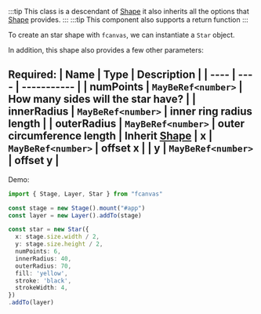 :::tip
This class is a descendant of [Shape](/shape) it also inherits all the options that [Shape](/shape) provides.
:::
:::tip
This component also supports a return function
:::

To create an star shape with `fcanvas`, we can instantiate a `Star` object.


In addition, this shape also provides a few other parameters:

Required:
| Name | Type | Description |
| ---- | ---- | ----------- |
| numPoints | `MayBeRef<number>` | How many sides will the star have? |
| innerRadius | `MayBeRef<number>` | inner ring radius length |
| outerRadius | `MayBeRef<number>` | outer circumference length |
**Inherit [Shape](/shape)**
| x | `MayBeRef<number>` | offset x |
| y | `MayBeRef<number>` | offset y |
---------------------------------------------------------------

Demo:
```ts
import { Stage, Layer, Star } from "fcanvas"

const stage = new Stage().mount("#app")
const layer = new Layer().addTo(stage)

const star = new Star({
  x: stage.size.width / 2,
  y: stage.size.height / 2,
  numPoints: 6,
  innerRadius: 40,
  outerRadius: 70,
  fill: 'yellow',
  stroke: 'black',
  strokeWidth: 4,
})
.addTo(layer)
```
<Preview />